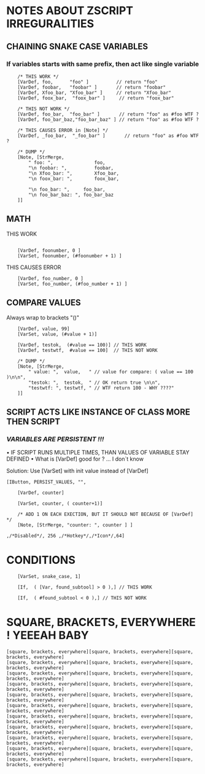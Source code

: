 # NOTES ABOUT ZSCRIPT IRREGURALITIES





## CHAINING SNAKE CASE VARIABLES

### If variables starts with same prefix, then act like single variable


```
    /* THIS WORK */
    [VarDef, foo,      "foo" ]      	// return "foo"
    [VarDef, foobar,   "foobar" ]       // return "foobar"
    [VarDef, Xfoo_bar, "Xfoo_bar" ] 	// return "Xfoo_bar"
    [VarDef, foox_bar,  "foox_bar" ]     // return "foox_bar"

    /* THIS NOT WORK */
    [VarDef, foo_bar,  "foo_bar" ]       // return "foo" as #foo WTF ?
    [VarDef, foo_bar_baz,"foo_bar_baz" ] // return "foo" as #foo WTF ?

    /* THIS CAUSES ERROR in [Note] */
    [VarDef, _foo_bar,  "_foo_bar" ]       // return "foo" as #foo WTF ?

	/* DUMP */
    [Note, [StrMerge,
        " foo: ",            	foo,
        "\n foobar: ",       	foobar,
        "\n Xfoo_bar: ",       	Xfoo_bar,
        "\n foox_bar: ",       	foox_bar,

        "\n foo_bar: ", 	foo_bar,
        "\n foo_bar_baz: ",	foo_bar_baz
    ]]

```


## MATH

THIS WORK
```

	[VarDef, foonumber, 0 ]
	[VarSet, foonumber, (#foonumber + 1) ]

```

THIS CAUSES ERROR

```
	[VarDef, foo_number, 0 ]
	[VarSet, foo_number, (#foo_number + 1) ]

```


## COMPARE VALUES

Always wrap to brackets "()"

```
	[VarDef, value, 99]
	[VarSet, value, (#value + 1)]

	[VarDef, testok,  (#value == 100)] // THIS WORK
	[VarDef, testwtf,  #value == 100]  // THIS NOT WORK

	/* DUMP */
    [Note, [StrMerge,
        " value: ",  value,   " // value for compare: ( value == 100 )\n\n",
        "testok: ",  testok,  " // OK return true \n\n",
        "testwtf: ", testwtf, " // WTF return 100 - WHY ????"
    ]]

```


## SCRIPT ACTS LIKE INSTANCE OF CLASS MORE THEN SCRIPT

### *VARIABLES ARE PERSISTENT !!!*

• IF SCRIPT RUNS MULTIPLE TIMES, THAN VALUES OF VARIABLE STAY DEFINED
• What is [VarDef] good for ? ... I don`t know

Solution: Use [VarSet] with init value instead of [VarDef]

```
[IButton, PERSIST_VALUES, "",

	[VarDef, counter]

	[VarSet, counter, ( counter+1)]

	/* ADD 1 ON EACH EXECTION, BUT IT SHOULD NOT BECAUSE OF [VarDef] */
	[Note, [StrMerge, "counter: ", counter ] ]

,/*Disabled*/, 256 ,/*Hotkey*/,/*Icon*/,64]

```




# CONDITIONS

```
	[VarSet, snake_case, 1]

	[If,  ( [Var, found_subtool] > 0 ),] // THIS WORK

	[If,  ( #found_subtool < 0 ),] // THIS NOT WORK

```








# SQUARE, BRACKETS, EVERYWHERE ! YEEEAH BABY
```
[square, brackets, everywhere][square, brackets, everywhere][square, brackets, everywhere]
[square, brackets, everywhere][square, brackets, everywhere][square, brackets, everywhere]
[square, brackets, everywhere][square, brackets, everywhere][square, brackets, everywhere]
[square, brackets, everywhere][square, brackets, everywhere][square, brackets, everywhere]
[square, brackets, everywhere][square, brackets, everywhere][square, brackets, everywhere]
[square, brackets, everywhere][square, brackets, everywhere][square, brackets, everywhere]
[square, brackets, everywhere][square, brackets, everywhere][square, brackets, everywhere]
[square, brackets, everywhere][square, brackets, everywhere][square, brackets, everywhere]
[square, brackets, everywhere][square, brackets, everywhere][square, brackets, everywhere]
[square, brackets, everywhere][square, brackets, everywhere][square, brackets, everywhere]
[square, brackets, everywhere][square, brackets, everywhere][square, brackets, everywhere]

```
